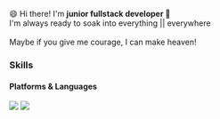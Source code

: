  <p>
 😄 Hi there! I'm <b>junior fullstack developer 🌱</b><br/>
 I'm always ready to soak into everything || everywhere<br/><br/>
 Maybe if you give me courage, I can make heaven!
</p>


### Skills
#### Platforms & Languages
<p>
 
 <img src="https://img.shields.io/badge/C++-00599C?style=flat-square&logo=C&logoColor=white"/>
 <img src="https://img.shields.io/badge/Android-3DDC84?style=flat-square&logo=Android&logoColor=white"/>

</p> 
